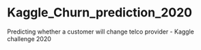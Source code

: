 # Kaggle_Churn_prediction_2020
Predicting whether a customer will change telco provider - Kaggle challenge 2020
